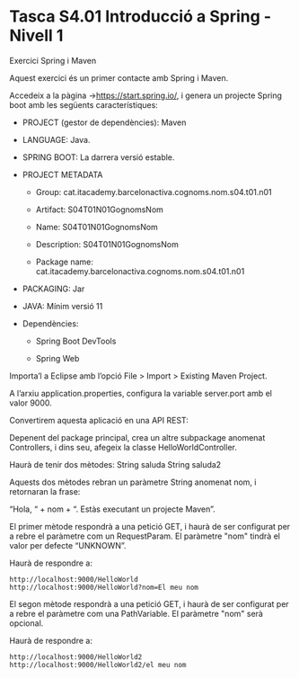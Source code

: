 # Tasca S4.01 Introducció a Spring - Nivell 1

Exercici Spring i Maven

Aquest exercici és un primer contacte amb Spring i Maven.

Accedeix a la pàgina ->https://start.spring.io/, i genera un projecte Spring boot amb les següents característiques:

- PROJECT (gestor de dependències): Maven

- LANGUAGE: Java.

- SPRING BOOT: La darrera versió estable.

- PROJECT METADATA

  - Group: cat.itacademy.barcelonactiva.cognoms.nom.s04.t01.n01

  - Artifact: S04T01N01GognomsNom

  - Name: S04T01N01GognomsNom

  - Description: S04T01N01GognomsNom

  - Package name: cat.itacademy.barcelonactiva.cognoms.nom.s04.t01.n01

- PACKAGING: Jar

- JAVA: Mínim versió 11 

- Dependències:

  - Spring Boot DevTools

  - Spring Web


Importa’l a Eclipse amb l’opció File > Import > Existing Maven Project.

A l’arxiu application.properties, configura la variable server.port amb el valor 9000.

Convertirem aquesta aplicació en una API REST:

Depenent del package principal, crea un altre subpackage anomenat Controllers, i dins seu, afegeix la classe HelloWorldController.

Haurà de tenir dos mètodes:
    String saluda
    String saluda2

Aquests dos mètodes rebran un paràmetre String anomenat nom, i retornaran la frase:

“Hola, “ + nom + “. Estàs executant un projecte Maven”.


El primer mètode respondrà a una petició GET, i haurà de ser configurat per a rebre el paràmetre com un RequestParam. El paràmetre "nom" tindrà el valor per defecte “UNKNOWN”.

Haurà de respondre a:

    http://localhost:9000/HelloWorld
    http://localhost:9000/HelloWorld?nom=El meu nom

El segon mètode respondrà a una petició GET, i haurà de ser configurat per a rebre el paràmetre com una PathVariable. El paràmetre "nom" serà opcional.

Haurà de respondre a:

    http://localhost:9000/HelloWorld2
    http://localhost:9000/HelloWorld2/el meu nom

